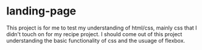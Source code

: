 # landing-page
This project is for me to test my understanding of html/css, mainly css that I didn't touch on for my recipe project. I should come out of this project understanding the basic functionality of css and the usuage of flexbox.